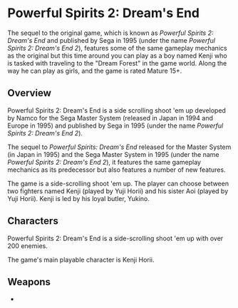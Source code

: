 # Powerful Spirits 2: Dream's End

The sequel to the original game, which is known as _Powerful Spirits 2: Dream's End_ and published by Sega in 1995 (under the name _Powerful Spirits 2: Dream's End 2_), features some of the same gameplay mechanics as the original but this time around you can play as a boy named Kenji who is tasked with traveling to the "Dream Forest" in the game world. Along the way he can play as girls, and the game is rated Mature 15+.

## Overview

Powerful Spirits 2: Dream's End is a side scrolling shoot 'em up developed by Namco for the Sega Master System (released in Japan in 1994 and Europe in 1995) and published by Sega in 1995 (under the name _Powerful Spirits 2: Dream's End 2_).

The sequel to _Powerful Spirits: Dream's End_ released for the Master System (in Japan in 1995) and the Sega Master System in 1995 (under the name _Powerful Spirits 2: Dream's End 2_), it features the same gameplay mechanics as its predecessor but also features a number of new features.

The game is a side-scrolling shoot 'em up. The player can choose between two fighters named Kenji (played by Yuji Horii) and his sister Aoi (played by Yuji Horii). Kenji is led by his loyal butler, Yukino.

## Characters

Powerful Spirits 2: Dream's End is a side-scrolling shoot 'em up with over 200 enemies.

The game's main playable character is Kenji Horii.

## Weapons

*